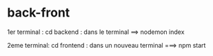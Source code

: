 # back-front

1er terminal :
cd backend : dans le terminal    ==>  nodemon index

2eme terminal:
cd frontend : dans un nouveau terminal ===> npm start

